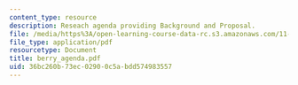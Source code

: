 ```yaml
---
content_type: resource
description: Reseach agenda providing Background and Proposal.
file: /media/https%3A/open-learning-course-data-rc.s3.amazonaws.com/11-947-new-century-cities-real-estate-digital-technology-and-design-fall-2004/36bc260b73ec02900c5abdd574983557_berry_agenda.pdf
file_type: application/pdf
resourcetype: Document
title: berry_agenda.pdf
uid: 36bc260b-73ec-0290-0c5a-bdd574983557
---
```

